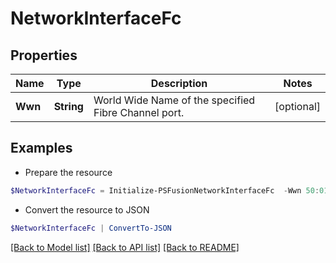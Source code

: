 # NetworkInterfaceFc
## Properties

Name | Type | Description | Notes
------------ | ------------- | ------------- | -------------
**Wwn** | **String** | World Wide Name of the specified Fibre Channel port. | [optional] 

## Examples

- Prepare the resource
```powershell
$NetworkInterfaceFc = Initialize-PSFusionNetworkInterfaceFc  -Wwn 50:01:50:01:50:01:50:00
```

- Convert the resource to JSON
```powershell
$NetworkInterfaceFc | ConvertTo-JSON
```

[[Back to Model list]](../README.md#documentation-for-models) [[Back to API list]](../README.md#documentation-for-api-endpoints) [[Back to README]](../README.md)

